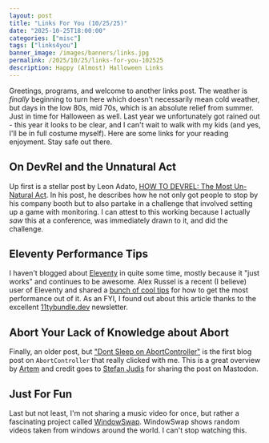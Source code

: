 ```yaml
---
layout: post
title: "Links For You (10/25/25)"
date: "2025-10-25T18:00:00"
categories: ["misc"]
tags: ["links4you"]
banner_image: /images/banners/links.jpg
permalink: /2025/10/25/links-for-you-102525
description: Happy (Almost) Halloween Links
---
```


Greetings, programs, and welcome to another links post. The weather is *finally* beginning to turn here which doesn't necessarily mean cold weather, but days in the low 80s, mid 70s, which is an absolute relief from summer. Just in time for Halloween as well. Last year we unfortunately got rained out - this year it looks to be clear, and I can't wait to walk with my kids (and yes, I'll be in full costume myself). Here are some links for your reading enjoyment. Stay safe out there.

## On DevRel and the Unnatural Act

Up first is a stellar post by Leon Adato, [HOW TO DEVREL: The Most Un-Natural Act](https://adatosystems.com/2025/09/25/how-to-devrel-the-most-un-natural-act/). In his post, he describes how he not only got people to stop by his company booth but to also partake in a challenge that involved setting up a game with monitoring. I can attest to this working because I actually *saw* this at a conference, was immediately drawn to it, and did the challenge.

## Eleventy Performance Tips 

I haven't blogged about [Eleventy](https://www.11ty.dev/) in quite some time, mostly because it "just works" and continues to be awesome. Alex Russel is a recent (I believe) user of Eleventy and shared a [bunch of cool tips](https://infrequently.org/2025/10/11ty-hacks-for-fun-and-performance/?utm_source=11tybundle&utm_medium=email&utm_campaign=11ty-bundle-issue-79-8f54#bonus-hack%3A-global-acronyms-for-better-%3Cabbr%3Es) for how to get the most performance out of it. As an FYI, I found out about this article thanks to the excellent [11tybundle.dev](https://11tybundle.dev/) newsletter.

## Abort Your Lack of Knowledge about Abort

Finally, an older post, but ["Dont Sleep on AbortController"](https://kettanaito.com/blog/dont-sleep-on-abort-controller) is the first blog post on `AbortController` that really clicked with me. This is a great overview by [Artem](https://kettanaito.com/) and credit goes to [Stefan Judis](https://front-end.social/@stefan) for sharing the post on Mastodon.

## Just For Fun

Last but not least, I'm not sharing a music video for once, but rather a fascinating project called [WindowSwap](https://www.window-swap.com/Window). WindowSwap shows random videos taken from windows around the world. I can't stop watching this. 
